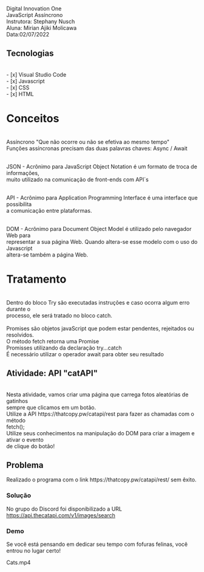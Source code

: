 <p>
<br>  Digital Innovation One 
<br>  JavaScript Assíncrono
<br>  Instrutora: Stephany Nusch
<br>  Aluna: Mirian Ajiki Molicawa
<br>  Data:02/07/2022 
</p>

<h2> Tecnologias </h2>
<br> - [x] Visual Studio Code 
<br> - [x] Javascript 
<br> - [x] CSS
<br> - [x] HTML

<h1>Conceitos</h1>
<br> Assíncrono "Que não ocorre ou não se efetiva ao mesmo tempo"
<br> Funções assíncronas precisam das duas palavras chaves: Async / Await

<br> JSON - Acrônimo para JavaScript Object Notation é um formato de troca de informações, <br> muito utilizado na comunicação de front-ends com API´s
<br>

<br> API - Acrônimo para Application Programming Interface é uma interface que possibilita <br> a comunicação entre plataformas.
<br>

<br> DOM - Acrônimo para Document Object Model é utilizado pelo navegador Web para <br> representar a sua página Web. Quando altera-se esse modelo com o uso do Javascript <br> altera-se também a página Web.
<br>

<h1>Tratamento</h1>

<br> Dentro do bloco Try são executadas instruções e caso ocorra algum erro durante o <br> processo, ele será tratado no bloco catch.
<br>
<br> Promises são objetos javaScript que podem estar pendentes, rejeitados ou resolvidos.
<br> O método fetch retorna uma Promise
<br> Promisses utilizando da declaração try...catch
<br> É necessário utilizar o operador await para obter seu resultado

<h2> Atividade: API "catAPI" </h2>
<br> Nesta atividade, vamos criar uma página que carrega fotos aleatórias de gatinhos <br> sempre que clicamos em um botão.
<br> Utilize a API https://thatcopy.pw/catapi/rest para fazer as chamadas com o método <br> fetch();
<br> Utilize seus conhecimentos na manipulação do DOM para criar a imagem e ativar o evento <br> de clique do botão!
<br>

<h2> Problema </h3>
Realizado o programa com o link https://thatcopy.pw/catapi/rest/  sem êxito.

<h3> Solução </h3>

No grupo do Discord foi disponibilizado a URL
https://api.thecatapi.com/v1/images/search

<h3> Demo </h3>
Se você está pensando em dedicar seu tempo com fofuras felinas, você entrou no lugar certo!

Cats.mp4
